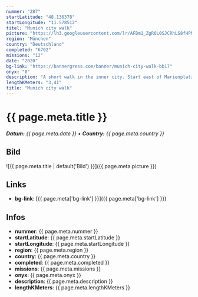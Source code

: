 ```yaml
---
nummer: "287"
startLatitude: "48.136378"
startLongitude: "11.578512"
titel: "Munich city walk"
picture: "https://lh3.googleusercontent.com/lr/AFBm1_ZgR0L0SJCRhLS8fHPMHcozyWvftJHj1--Qh5Yn7s0LWhXQRyubYl3cQzjXwqsqRQbT_Wdp1sTf4VFHg_cUxFzN4Y1Pb9pMlnNPfiZ-7QHxzVY6I0JfZwDTDHMK0TXRP-BBzZO2XAe7Dorvuz-X_sETI-aKklhF43mHUhHvCDqKgL87Ruz7CqlGwHEoHNi93jlUOJtquDiUsMLRWKesKr0KTcef1HaAJ6K-MVGcaR0ehCA0s1SsggERftR0xiWXUZ8jHFVbje9AR1WaXfhnalBYTFCN1fMPQCGpHJt-f1pfZJ2B0CvBI1dVNXhIokomAHtJHgQbXo2td7V0PrfrMAFsmZRSCv6Ny_PwOw9m0YuSwRBNPxrj4VMKrUcHdjYNhKWsOuvBowDqopT4qa_SUlmC7-FvWwvD9gHBfsT8mWRE9QqxzCR8s2ZMmwEkKLEU3kGZMmsZ1bE4JfoZirfvR8BCEfLw-ys5wNIInRUZpni1X4vS9N1M26hPSle5kd61Y9qW803ByYE1woGjEU019qFexhGNnLvJFes9WW-7QnTuwcXlV3aRw8GE1BlEYP-Nwk-AEqX5vhtl4kpGpM0fdRZFp_5vVsXkCyiod3n9rIBxRfxMFtXGCRnMOb5hdQwoMfXSNxvoUP29LzGgdbIGs4sd29cO83mW933Y_zvEapRtEh6iQDHS5-9RLMXarhvgJZxe5L6hv07_Jw_0TqVOf5Ns3hJKNfwih6vPjYHllmi-qa708hUqvuPcFu7qS7-weOc7NyOoE7lOsXEsY6-iuINZH_9F3Uy2mnN9qrL4FqpHoJ5kyojvRjqfidJ9Y_KhrWt7CINKOaVJ3ifBcAl2yPWtjqElv64bq-rT"
region: "München"
country: "Deutschland"
completed: "6702"
missions: "12"
date: "2020"
bg-link: "https://bannergress.com/banner/munich-city-walk-bb17"
onyx: "0"
description: "A short walk in the inner city. Start east of Marienplatz."
lengthKMeters: "3,41"
title: "Munich city walk"
---
```


# {{ page.meta.title }}
_**Datum:** {{ page.meta.date }} • **Country:** {{ page.meta.country }}_

## Bild
![{{ page.meta.title | default('Bild') }}]({{ page.meta.picture }})

## Links
- **bg-link**: [{{ page.meta['bg-link'] }}]({{ page.meta['bg-link'] }})

## Infos
- **nummer**: {{ page.meta.nummer }}
- **startLatitude**: {{ page.meta.startLatitude }}
- **startLongitude**: {{ page.meta.startLongitude }}
- **region**: {{ page.meta.region }}
- **country**: {{ page.meta.country }}
- **completed**: {{ page.meta.completed }}
- **missions**: {{ page.meta.missions }}
- **onyx**: {{ page.meta.onyx }}
- **description**: {{ page.meta.description }}
- **lengthKMeters**: {{ page.meta.lengthKMeters }}


